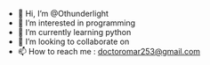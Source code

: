 - 👋 Hi, I’m @Othunderlight
- 👀 I’m interested in programming 
- 🌱 I’m currently learning python 
- 💞️ I’m looking to collaborate on 
- 📫 How to reach me : doctoromar253@gmail.com 

<!---
Othunderlight/Othunderlight is a ✨ special ✨ repository because its `README.md` (this file) appears on your GitHub profile.
You can click the Preview link to take a look at your changes.
--->
